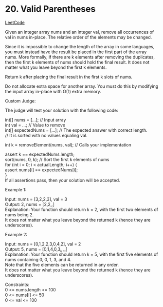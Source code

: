 # 20. Valid Parentheses

[LeetCode](https://leetcode.cn/problems/3sum)

Given an integer array nums and an integer val, remove all occurrences of val in nums in-place. The relative order of the elements may be changed.

Since it is impossible to change the length of the array in some languages, you must instead have the result be placed in the first part of the array nums. More formally, if there are k elements after removing the duplicates, then the first k elements of nums should hold the final result. It does not matter what you leave beyond the first k elements.

Return k after placing the final result in the first k slots of nums.

Do not allocate extra space for another array. You must do this by modifying the input array in-place with O(1) extra memory.

Custom Judge:

The judge will test your solution with the following code:

int[] nums = [...]; // Input array\
int val = ...; // Value to remove\
int[] expectedNums = [...]; // The expected answer with correct length.\
                            // It is sorted with no values equaling val.

int k = removeElement(nums, val); // Calls your implementation

assert k == expectedNums.length;\
sort(nums, 0, k); // Sort the first k elements of nums\
for (int i = 0; i < actualLength; i++) {\
    assert nums[i] == expectedNums[i];\
}\
If all assertions pass, then your solution will be accepted.


Example 1:

Input: nums = [3,2,2,3], val = 3\
Output: 2, nums = [2,2,_,_]\
Explanation: Your function should return k = 2, with the first two elements of nums being 2.\
It does not matter what you leave beyond the returned k (hence they are underscores).

Example 2:

Input: nums = [0,1,2,2,3,0,4,2], val = 2\
Output: 5, nums = [0,1,4,0,3,_,_,_]\
Explanation: Your function should return k = 5, with the first five elements of nums containing 0, 0, 1, 3, and 4.\
Note that the five elements can be returned in any order.\
It does not matter what you leave beyond the returned k (hence they are underscores).


Constraints:\
0 <= nums.length <= 100\
0 <= nums[i] <= 50\
0 <= val <= 100

